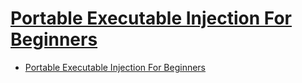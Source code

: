 # [Portable Executable Injection For Beginners](https://www.malwaretech.com/2013/11/portable-executable-injection-for.html)

- [Portable Executable Injection For Beginners](#portable-executable-injection-for-beginners)
